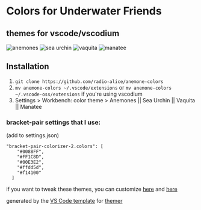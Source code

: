 # Colors for Underwater Friends

## themes for vscode/vscodium

![anemones](https://github.com/radio-alice/anemone-colors/fern/anemones.png)
![sea urchin](https://github.com/radio-alice/anemone-colors/fern/sea-urchin.png)
![vaquita](https://github.com/radio-alice/anemone-colors/fern/vaquita.png)
![manatee](https://github.com/radio-alice/anemone-colors/fern/manatee.png)

## Installation

1. `git clone https://github.com/radio-alice/anemone-colors`
2. `mv anemone-colors ~/.vscode/extensions` or `mv anemone-colors ~/.vscode-oss/extensions` if you're using vscodium
3. Settings > Workbench: color theme > Anemones || Sea Urchin || Vaquita || Manatee

### bracket-pair settings that I use:

(add to settings.json)

```
"bracket-pair-colorizer-2.colors": [
    "#0088FF",
    "#FF1C8D",
    "#00E3E2",
    "#ffdd5d",
    "#f14100"
  ]
```

if you want to tweak these themes, you can customize [here](https://themer.dev/?colors.dark.shade0=%23150049&colors.dark.shade7=%23e6dcff&colors.dark.accent0=%23ff009c&colors.dark.accent1=%23ffa685&colors.dark.accent2=%23fff3c5&colors.dark.accent3=%239bdabb&colors.dark.accent4=%23d2ebff&colors.dark.accent5=%23ffc8f5&colors.dark.accent6=%232eacff&colors.dark.accent7=%23ff4ab9&colors.light.shade7=%23150049&colors.light.shade0=%23eae2ff&colors.light.accent0=%23f14100&colors.light.accent1=%2300bce1&colors.light.accent5=%23007699&colors.light.accent4=%23750091&colors.light.accent6=%23ed0090&colors.light.accent3=%23009892&colors.light.accent2=%230024f3&colors.light.accent7=%230018b1&activeColorSet=dark&calculateIntermediaryShades.dark=true) and [here](https://themer.dev/?colors.dark.shade0=%2300106a&colors.dark.shade7=%23f3ffdc&colors.dark.accent0=%23ff009c&colors.dark.accent1=%23ffa685&colors.dark.accent2=%23ffdd5d&colors.dark.accent3=%239bdabb&colors.dark.accent4=%23d2ebff&colors.dark.accent5=%23ffc8f5&colors.dark.accent6=%232eacff&colors.dark.accent7=%23ff4ab9&colors.light.shade7=%23150049&colors.light.shade0=%23d5dbff&colors.light.accent0=%23f14100&colors.light.accent1=%2300bce1&colors.light.accent5=%23007699&colors.light.accent4=%23750091&colors.light.accent6=%23ed0090&colors.light.accent3=%23009892&colors.light.accent2=%230024f3&colors.light.accent7=%230018b1&activeColorSet=dark&calculateIntermediaryShades.dark=true)

generated by the [VS Code template](https://github.com/mjswensen/themer/tree/master/cli/packages/themer-vscode) for [themer](https://github.com/mjswensen/themer)
